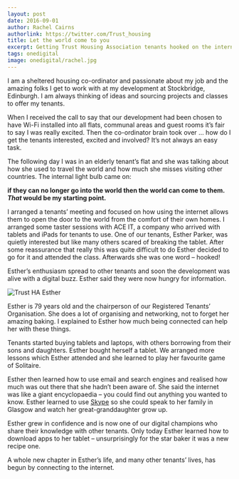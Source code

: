 ```yaml
---
layout: post
date: 2016-09-01
author: Rachel Cairns
authorlink: https://twitter.com/Trust_housing
title: Let the world come to you
excerpt: Getting Trust Housing Association tenants hooked on the internet
tags: onedigital
image: onedigital/rachel.jpg
---
```


I am a sheltered housing co-ordinator and passionate about my job and the amazing folks I get to work with at my development at Stockbridge, Edinburgh. I am always thinking of ideas and sourcing projects and classes to offer my tenants.

When I received the call to say that our development had been chosen to have Wi-Fi installed into all flats, communal areas and guest rooms it’s fair to say I was really excited. Then the co-ordinator brain took over … how do I get the tenants interested, excited and involved? It’s not always an easy task.

The following day I was in an elderly tenant’s flat and she was talking about how she used to travel the world and how much she misses visiting other countries. The internal light bulb came on: 

<strong>if they can no longer go into the world then the world can come to them. <i>That</i> would be my starting point.</strong>

I arranged a tenants’ meeting and focused on how using the internet allows them to open the door to the world from the comfort of their own homes. I arranged some taster sessions with ACE IT, a company who arrived with tablets and iPads for tenants to use. One of our tenants, Esther Parker, was quietly interested but like many others scared of breaking the tablet. After some reassurance that really this was quite difficult to do Esther decided to go for it and attended the class. Afterwards she was one word – hooked!

Esther’s enthusiasm spread to other tenants and soon the development was alive with a digital buzz. Esther said they were now hungry for information.

![Trust HA Esther](/images/onedigital/esther.jpg)

Esther is 79 years old and the chairperson of our Registered Tenants’ Organisation. She does a lot of organising and networking, not to forget her amazing baking. I explained to Esther how much being connected can help her with these things.

Tenants started buying tablets and laptops, with others borrowing from their sons and daughters. Esther bought herself a tablet. We arranged more lessons which Esther attended and she learned to play her favourite game of Solitaire.

Esther then learned how to use email and search engines and realised how much was out there that she hadn’t been aware of. She said the internet was like a giant encyclopaedia – you could find out anything you wanted to know. Esther learned to use  [Skype](https://www.skype.com/en/) so she could speak to her family in Glasgow and watch her great-granddaughter grow up.

Esther grew in confidence and is now one of our digital champions who share their knowledge with other tenants. Only today Esther learned how to download apps to her tablet – unsurprisingly for the star baker it was a new recipe one.

A whole new chapter in Esther’s life, and many other tenants’ lives, has begun by connecting to the internet.

